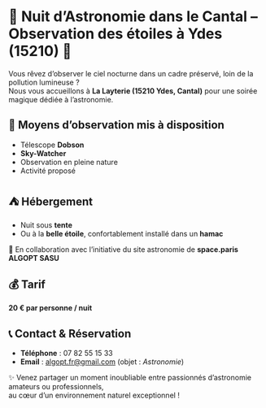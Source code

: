 # 🌌 Nuit d’Astronomie dans le Cantal – Observation des étoiles à Ydes (15210) 🌌

Vous rêvez d’observer le ciel nocturne dans un cadre préservé, loin de la pollution lumineuse ?  
Nous vous accueillons à **La Layterie (15210 Ydes, Cantal)** pour une soirée magique dédiée à l’astronomie.  


## 🔭 Moyens d’observation mis à disposition
- Télescope **Dobson**  
- **Sky-Watcher**  
- Observation en pleine nature 
- Activité proposé 


## ⛺ Hébergement
- Nuit sous **tente**  
- Ou à la **belle étoile**, confortablement installé dans un **hamac**  


🤝 En collaboration avec l’initiative du site astronomie de **space.paris ALGOPT SASU**  


## 💰 Tarif
**20 € par personne / nuit**  


## 📞 Contact & Réservation
- **Téléphone** : 07 82 55 15 33  
- **Email** : [algopt.fr@gmail.com](mailto:algopt.fr@gmail.com) (objet : *Astronomie*)  


✨ Venez partager un moment inoubliable entre passionnés d’astronomie amateurs ou professionnels,  
au cœur d’un environnement naturel exceptionnel !
